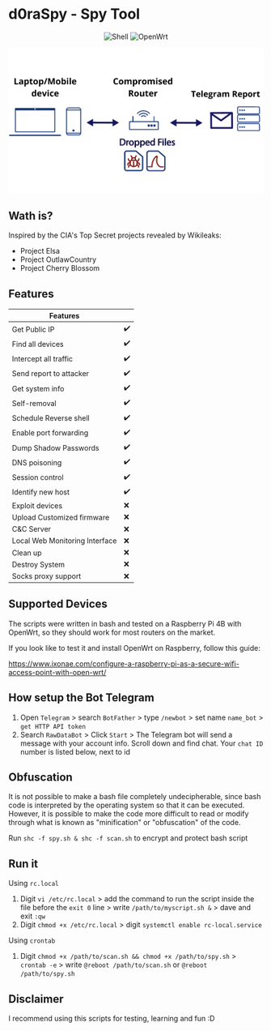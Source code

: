 # d0raSpy - Spy Tool

<p align="center">
 <img alt="Shell" src="https://img.shields.io/badge/Shell_Script-121011?style=for-the-badge&logo=gnu-bash&logoColor=white">
 <img alt="OpenWrt" src="https://img.shields.io/badge/OpenWrt-00B5E2?style=for-the-badge&logo=OpenWrt&logoColor=white">
</p>

<p align="center"><img src="image/Compromised Router.png"></p> 

## Wath is?
Inspired by the CIA's Top Secret projects revealed by Wikileaks:
- Project Elsa
- Project OutlawCountry
- Project Cherry Blossom

## Features

| Features | |                                 
| --------- | --------- |
| Get Public IP | ✔️ |
| Find all devices | ✔️ |
| Intercept all traffic | ✔️ |
| Send report to attacker| ✔️ |
| Get system info | ✔️ |
| Self-removal | ✔️ |
| Schedule Reverse shell | ✔️ |
| Enable port forwarding | ✔️ |
| Dump Shadow Passwords | ✔️ |
| DNS poisoning | ✔️ |
| Session control | ✔️ |
| Identify new host| ✔️ |
| Exploit devices | ❌ | 
| Upload Customized firmware | ❌ |
| C&C Server | ❌ |
| Local Web Monitoring Interface | ❌ |
| Clean up | ❌ |
| Destroy System | ❌ |
| Socks proxy support | ❌ |


## Supported Devices
The scripts were written in bash and tested on a Raspberry Pi 4B with OpenWrt, so they should work for most routers on the market. 

If you look like to test it and install OpenWrt on Raspberry, follow this guide:

https://www.ixonae.com/configure-a-raspberry-pi-as-a-secure-wifi-access-point-with-open-wrt/

## How setup the Bot Telegram

1. Open `Telegram` > search `BotFather` > type `/newbot` > set name `name_bot` > `get HTTP API token` 
2. Search `RawDataBot` > Click `Start` > The Telegram bot will send a message with your account info. Scroll down and find chat. Your `chat ID` number is listed below, next to id

## Obfuscation
It is not possible to make a bash file completely undecipherable, since bash code is interpreted by the operating system so that it can be executed. However, it is possible to make the code more difficult to read or modify through what is known as "minification" or "obfuscation" of the code.

Run `shc -f spy.sh & shc -f scan.sh` to encrypt and protect bash script 

## Run it

Using `rc.local`
1. Digit `vi /etc/rc.local` > add the command to run the script inside the file before the `exit 0` line > write `/path/to/myscript.sh &` > dave and exit `:qw`
2. Digit `chmod +x /etc/rc.local` > digit `systemctl enable rc-local.service`


Using `crontab`
1. Digit `chmod +x /path/to/scan.sh && chmod +x /path/to/spy.sh` > `crontab -e` > write `@reboot /path/to/scan.sh` or `@reboot /path/to/spy.sh`

## Disclaimer

I recommend using this scripts for testing, learning and fun :D
